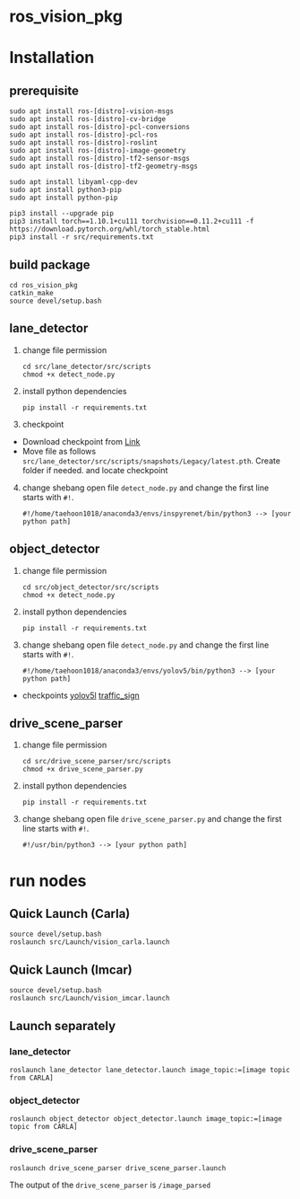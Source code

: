# ros_vision_pkg

# Installation

## prerequisite

```
sudo apt install ros-[distro]-vision-msgs
sudo apt install ros-[distro]-cv-bridge
sudo apt install ros-[distro]-pcl-conversions
sudo apt install ros-[distro]-pcl-ros
sudo apt install ros-[distro]-roslint
sudo apt install ros-[distro]-image-geometry
sudo apt install ros-[distro]-tf2-sensor-msgs
sudo apt install ros-[distro]-tf2-geometry-msgs

sudo apt install libyaml-cpp-dev
sudo apt install python3-pip
sudo apt install python-pip

pip3 install --upgrade pip
pip3 install torch==1.10.1+cu111 torchvision==0.11.2+cu111 -f https://download.pytorch.org/whl/torch_stable.html
pip3 install -r src/requirements.txt
```

## build package

```
cd ros_vision_pkg
catkin_make
source devel/setup.bash
```

## lane_detector

1. change file permission
    ```
    cd src/lane_detector/src/scripts
    chmod +x detect_node.py
    ```

2. install python dependencies
    ``` 
    pip install -r requirements.txt 
    ```

3. checkpoint 
  + Download checkpoint from [Link](https://drive.google.com/file/d/1DONSeQ43PwAnW-Eehpvo5UaRAJP4mhZy/view?usp=sharing)
  + Move file as follows `src/lane_detector/src/scripts/snapshots/Legacy/latest.pth`. Create folder if needed. and locate checkpoint  

4. change shebang
    open file ```detect_node.py``` and change the first line starts with ```#!```.
    ```
    #!/home/taehoon1018/anaconda3/envs/inspyrenet/bin/python3 --> [your python path]
    ```

## object_detector

1. change file permission
    ```
    cd src/object_detector/src/scripts
    chmod +x detect_node.py
    ```

2. install python dependencies
    ``` 
    pip install -r requirements.txt 
    ```

3. change shebang
    open file ```detect_node.py``` and change the first line starts with ```#!```.
    ```
    #!/home/taehoon1018/anaconda3/envs/yolov5/bin/python3 --> [your python path]
    ```

+ checkpoints
[yolov5l](https://postechackr-my.sharepoint.com/:u:/g/personal/taehoon1018_postech_ac_kr/EYXI2gekiQRFsDtkeR7Z6yUBA1OjXCLD4zbApdv6In-cDw?e=RaMBpa)
[traffic_sign](https://postechackr-my.sharepoint.com/:u:/g/personal/taehoon1018_postech_ac_kr/EfyxOJKmXDVBuLQjuhuhz30BR1j1e9ZWUnCXkwNJgPTnCw?e=4BTbYX)

## drive_scene_parser

1. change file permission
    ```
    cd src/drive_scene_parser/src/scripts
    chmod +x drive_scene_parser.py
    ```

2. install python dependencies
    ``` 
    pip install -r requirements.txt 
    ```

3. change shebang
    open file ```drive_scene_parser.py``` and change the first line starts with ```#!```.
    ```
    #!/usr/bin/python3 --> [your python path]
    ```

# run nodes

## Quick Launch (Carla)

```
source devel/setup.bash
roslaunch src/Launch/vision_carla.launch
```
## Quick Launch (Imcar)

```
source devel/setup.bash
roslaunch src/Launch/vision_imcar.launch
```

## Launch separately

### lane_detector
```
roslaunch lane_detector lane_detector.launch image_topic:=[image topic from CARLA]
```

### object_detector
```
roslaunch object_detector object_detector.launch image_topic:=[image topic from CARLA]
```

### drive_scene_parser
```
roslaunch drive_scene_parser drive_scene_parser.launch
```

The output of the ```drive_scene_parser``` is ```/image_parsed```

